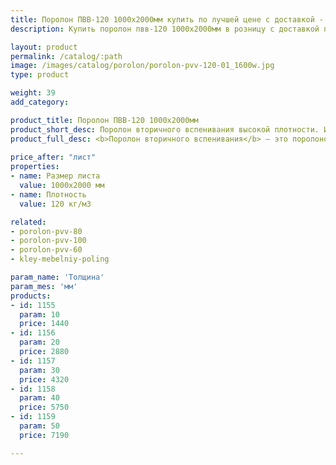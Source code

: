 ```yaml
---
title: Поролон ПВВ-120 1000х2000мм купить по лучшей цене с доставкой - Поролоныч
description: Купить поролон пвв-120 1000х2000мм в розницу с доставкой по Москве в интернет-магазине Поролоныча.

layout: product
permalink: /catalog/:path
image: /images/catalog/porolon/porolon-pvv-120-01_1600w.jpg
type: product

weight: 39
add_category: 

product_title: Поролон ПВВ-120 1000х2000мм
product_short_desc: Поролон вторичного вспенивания высокой плотности. Используется в мебельной и автомобильной промышленности.
product_full_desc: <b>Поролон вторичного вспенивания</b> — это поролоновая крошка, вспененная с полиуретановым клеем и спрессованная под определенным давлением. Данный материал обладает высокими показателями плотности, жесткости, долговечности и прочности. Имеет хорошие звукопоглощающие и изолирующие свойства. Отличается высокой демпфирующей способностью. Благодаря таким качественным показателям долго сохраняет свои свойства и обеспечивает долгую службу изделий при их ежедневном использовании.
        
price_after: "лист"
properties:
- name: Размер листа
  value: 1000х2000 мм
- name: Плотность
  value: 120 кг/м3

related:
- porolon-pvv-80
- porolon-pvv-100
- porolon-pvv-60
- kley-mebelniy-poling

param_name: 'Толщина'
param_mes: 'мм'
products:
- id: 1155
  param: 10
  price: 1440
- id: 1156
  param: 20
  price: 2880
- id: 1157
  param: 30
  price: 4320
- id: 1158
  param: 40
  price: 5750
- id: 1159
  param: 50
  price: 7190

---
```

